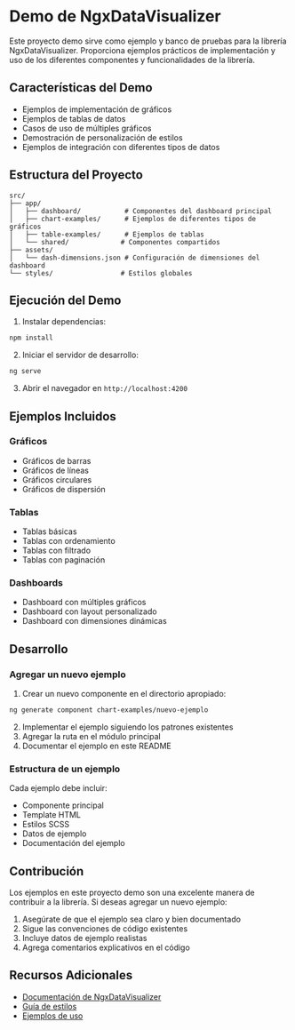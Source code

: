 # Demo de NgxDataVisualizer

Este proyecto demo sirve como ejemplo y banco de pruebas para la librería NgxDataVisualizer. Proporciona ejemplos prácticos de implementación y uso de los diferentes componentes y funcionalidades de la librería.

## Características del Demo

- Ejemplos de implementación de gráficos
- Ejemplos de tablas de datos
- Casos de uso de múltiples gráficos
- Demostración de personalización de estilos
- Ejemplos de integración con diferentes tipos de datos

## Estructura del Proyecto

```
src/
├── app/
│   ├── dashboard/           # Componentes del dashboard principal
│   ├── chart-examples/      # Ejemplos de diferentes tipos de gráficos
│   ├── table-examples/      # Ejemplos de tablas
│   └── shared/             # Componentes compartidos
├── assets/
│   └── dash-dimensions.json # Configuración de dimensiones del dashboard
└── styles/                 # Estilos globales
```

## Ejecución del Demo

1. Instalar dependencias:
```bash
npm install
```

2. Iniciar el servidor de desarrollo:
```bash
ng serve
```

3. Abrir el navegador en `http://localhost:4200`

## Ejemplos Incluidos

### Gráficos
- Gráficos de barras
- Gráficos de líneas
- Gráficos circulares
- Gráficos de dispersión

### Tablas
- Tablas básicas
- Tablas con ordenamiento
- Tablas con filtrado
- Tablas con paginación

### Dashboards
- Dashboard con múltiples gráficos
- Dashboard con layout personalizado
- Dashboard con dimensiones dinámicas

## Desarrollo

### Agregar un nuevo ejemplo

1. Crear un nuevo componente en el directorio apropiado:
```bash
ng generate component chart-examples/nuevo-ejemplo
```

2. Implementar el ejemplo siguiendo los patrones existentes
3. Agregar la ruta en el módulo principal
4. Documentar el ejemplo en este README

### Estructura de un ejemplo

Cada ejemplo debe incluir:
- Componente principal
- Template HTML
- Estilos SCSS
- Datos de ejemplo
- Documentación del ejemplo

## Contribución

Los ejemplos en este proyecto demo son una excelente manera de contribuir a la librería. Si deseas agregar un nuevo ejemplo:

1. Asegúrate de que el ejemplo sea claro y bien documentado
2. Sigue las convenciones de código existentes
3. Incluye datos de ejemplo realistas
4. Agrega comentarios explicativos en el código

## Recursos Adicionales

- [Documentación de NgxDataVisualizer](../ngx-data-visualizer/README.md)
- [Guía de estilos](../ngx-data-visualizer/src/lib/styles.scss)
- [Ejemplos de uso](../ngx-data-visualizer/src/lib) 